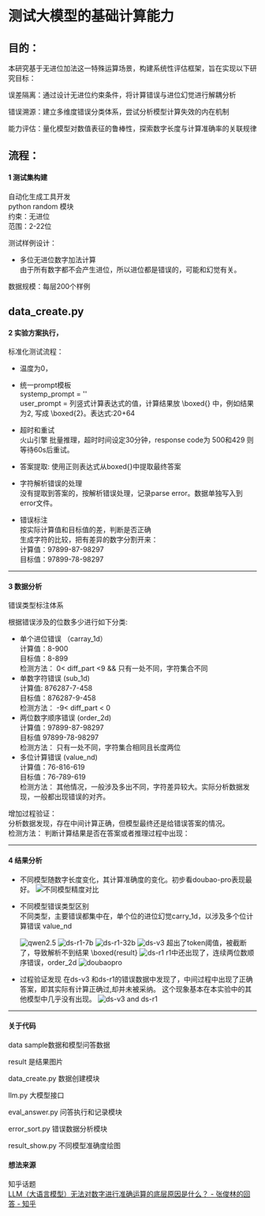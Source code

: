 # 测试大模型的基础计算能力

## 目的：  
本研究基于无进位加法这一特殊运算场景，构建系统性评估框架，旨在实现以下研究目标：

误差隔离：通过设计无进位约束条件，将计算错误与进位幻觉进行解耦分析

错误溯源：建立多维度错误分类体系，尝试分析模型计算失效的内在机制

能力评估：量化模型对数值表征的鲁棒性，探索数字长度与计算准确率的关联规律


## 流程： 
#### 1 测试集构建

自动化生成工具开发  
python random 模块  
约束：无进位  
范围：2-22位  
    

测试样例设计：
- 多位无进位数字加法计算   
  由于所有数字都不会产生进位，所以进位都是错误的，可能和幻觉有关。  
  
数据规模：每层200个样例

data_create.py
------------
#### 2 实验方案执行，

标准化测试流程：
- 温度为0，
- 统一prompt模板  
    systemp_prompt = ''  
    user_prompt = 列竖式计算表达式的值，计算结果放 \boxed{} 中，例如结果为2, 写成 \boxed{2}。表达式:20+64  

- 超时和重试  
     火山引擎 批量推理，超时时间设定30分钟，response code为 500和429 则等待60s后重试。
- 答案提取: 
     使用正则表达式从boxed{}中提取最终答案  

- 字符解析错误的处理    
     没有提取到答案的，按解析错误处理，记录parse error。数据单独写入到error文件。  
    

- 错误标注   
   按实际计算值和目标值的差，判断是否正确  
   生成字符的比较，把有差异的数字分割开来：   
   计算值：97899-87-98297  
   目标值：97899-78-98297 

-------------------
#### 3 数据分析


错误类型标注体系  

根据错误涉及的位数多少进行如下分类: 

- 单个进位错误 （carray_1d）  
  计算值：8-900    
  目标值：8-899  
  检测方法： 0< diff_part <9   &&  只有一处不同，字符集合不同
- 单数字符错误  (sub_1d)    
  计算值: 876287-7-458    
  目标值：876287-9-458  
  检测方法： -9< diff_part < 0  
- 两位数字顺序错误 (order_2d)   
  计算值：97899-87-98297    
  目标值  97899-78-98297    
  检测方法：  只有一处不同，字符集合相同且长度两位      
- 多位计算错误  (value_nd)  
  计算值：76-816-619   
  目标值：76-789-619   
  检测方法： 其他情况，一般涉及多出不同，字符差异较大。实际分析数据发现，一般都出现错误的对齐。  


增加过程验证：    
分析数据发现，存在中间计算正确，但模型最终还是给错误答案的情况。  
检测方法： 判断计算结果是否在答案或者推理过程中出现：    
  
------------
#### 4 结果分析
- 不同模型随数字长度变化，其计算准确度的变化。初步看doubao-pro表现最好。
  ![不同模型精度对比](result/accuracy_comparison_digits2-22.png)

- 不同模型错误类型区别   
   不同类型，主要错误都集中在，单个位的进位幻觉carry_1d，以涉及多个位计算错误  value_nd

  ![qwen2.5](result/eval_qwen2.5-ollama-q4_details_digits2-22_error_analysis.png)
  ![ds-r1-7b](result/eval_ds-r1-7b_Batch_details_digits2-22_error_analysis.png)
  ![ds-r1-32b](result/eval_ds-r1-32b_Batch_details_digits2-22_error_analysis.png)
  ![ds-v3](result/eval_ds-v3_Batch_details_digits2-22_error_analysis.png) 
           超出了token阈值，被截断了，导致解析不到结果 \boxed{result} 
  ![ds-r1](result/eval_ds-r1_Batch_details_digits2-22_error_analysis.png) 
           r1中还出现了，连续两位数顺序错误，order_2d
  ![doubaopro](result/eval_doubao-pro_Batch_details_digits2-22_error_analysis.png)

- 过程验证发现 
   在ds-v3 和ds-r1的错误数据中发现了，中间过程中出现了正确答案，即其实际有计算正确过,却并未被采纳。
   这个现象基本在本实验中的其他模型中几乎没有出现。 
  ![ds-v3 and ds-r1](/result/process_correct_in_steps.PNG)

---------------
#### 关于代码

data sample数据和模型问答数据  

result 是结果图片  

data_create.py 数据创建模块  

llm.py 大模型接口

eval_answer.py 问答执行和记录模块

error_sort.py 错误数据分析模块

result_show.py 不同模型准确度绘图  


#### 想法来源

知乎话题  
[LLM（大语言模型）无法对数字进行准确运算的底层原因是什么？ - 张俊林的回答 - 知乎](https://www.zhihu.com/question/654932431/answer/3522356508)
